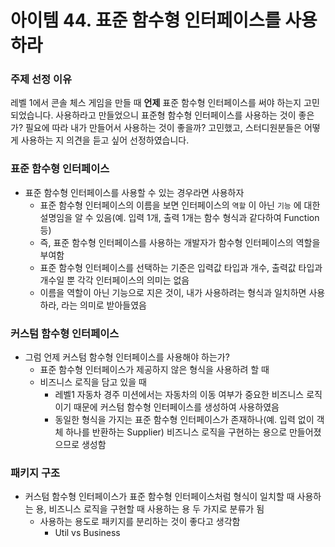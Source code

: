 # 아이템 44. 표준 함수형 인터페이스를 사용하라

### 주제 선정 이유
레벨 1에서 콘솔 체스 게임을 만들 때 **언제** 표준 함수형 인터페이스를 써야 하는지 고민되었습니다. 사용하라고 만들었으니 표준형 함수형 인터페이스를 사용하는 것이 좋은가? 필요에 따라 내가 만들어서 사용하는 것이 좋을까? 고민했고, 스터디원분들은 어떻게 사용하는 지 의견을 듣고 싶어 선정하였습니다.

### 표준 함수형 인터페이스
- 표준 함수형 인터페이스를 사용할 수 있는 경우라면 사용하자
    - 표준 함수형 인터페이스의 이름을 보면 인터페이스의 `역할` 이 아닌 `기능` 에 대한 설명임을 알 수 있음(예. 입력 1개, 출력 1개는 함수 형식과 같다하여 Function 등)
    - 즉, 표준 함수형 인터페이스를 사용하는 개발자가 함수형 인터페이스의 역할을 부여함
    - 표준 함수형 인터페이스를 선택하는 기준은 입력값 타입과 개수, 출력값 타입과 개수일 뿐 각각 인터페이스의 의미는 없음
    - 이름을 역할이 아닌 기능으로 지은 것이, 내가 사용하려는 형식과 일치하면 사용하라, 라는 의미로 받아들였음

### 커스텀 함수형 인터페이스
- 그럼 언제 커스텀 함수형 인터페이스를 사용해야 하는가?
    - 표준 함수형 인터페이스가 제공하지 않은 형식을 사용하려 할 때
    - 비즈니스 로직을 담고 있을 때
        - 레벨1 자동차 경주 미션에서는 자동차의 이동 여부가 중요한 비즈니스 로직이기 때문에 커스텀 함수형 인터페이스를 생성하여 사용하였음
        - 동일한 형식을 가지는 표준 함수형 인터페이스가 존재하나(예. 입력 없이 객체 하나를 반환하는 Supplier) 비즈니스 로직을 구현하는 용으로 만들어졌으므로 생성함

### 패키지 구조
- 커스텀 함수형 인터페이스가 표준 함수형 인터페이스처럼 형식이 일치할 때 사용하는 용, 비즈니스 로직을 구현할 때 사용하는 용 두 가지로 분류가 됨
    - 사용하는 용도로 패키지를 분리하는 것이 좋다고 생각함
        - Util vs Business
